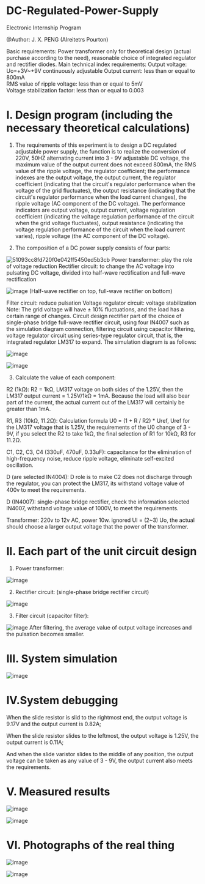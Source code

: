 # DC-Regulated-Power-Supply

Electronic Internship Program

@Author: J. X. PENG (Alreitetrs Pourton)

Basic requirements:
Power transformer only for theoretical design (actual purchase according to the need), reasonable choice of integrated regulator and rectifier diodes.
Main technical index requirements:
Output voltage: Uo=+3V~+9V continuously adjustable
Output current: less than or equal to 800mA      
RMS value of ripple voltage: less than or equal to 5mV  
Voltage stabilization factor: less than or equal to 0.003

# I. Design program (including the necessary theoretical calculations)
1. The requirements of this experiment is to design a DC regulated adjustable power supply, the function is to realize the conversion of 220V, 50HZ alternating current into 3 - 9V adjustable DC voltage, the maximum value of the output current does not exceed 800mA, the RMS value of the ripple voltage, the regulator coefficient; the performance indexes are the output voltage, the output current, the regulator coefficient (indicating that the circuit's regulator performance when the voltage of the grid fluctuates), the output resistance (indicating that the circuit's regulator performance when the load current changes), the ripple voltage (AC component of the DC voltage). The performance indicators are output voltage, output current, voltage regulation coefficient (indicating the voltage regulation performance of the circuit when the grid voltage fluctuates), output resistance (indicating the voltage regulation performance of the circuit when the load current varies), ripple voltage (the AC component of the DC voltage).

2. The composition of a DC power supply consists of four parts:

![51093cc8fd720f0e042ff5450ed5b3cb](https://github.com/user-attachments/assets/19c3cc98-d8d1-456d-8e80-ce5e5c115c44)
Power transformer: play the role of voltage reduction
Rectifier circuit: to change the AC voltage into pulsating DC voltage, divided into half-wave rectification and full-wave rectification 

![image](https://github.com/user-attachments/assets/1ec0cb08-6de5-4304-a011-00c1ab1ce3ad)
(Half-wave rectifier on top, full-wave rectifier on bottom)

Filter circuit: reduce pulsation
Voltage regulator circuit: voltage stabilization
Note: The grid voltage will have ± 10% fluctuations, and the load has a certain range of changes.
Circuit design rectifier part of the choice of single-phase bridge full-wave rectifier circuit, using four IN4007 such as the simulation diagram connection, filtering circuit using capacitor filtering, voltage regulator circuit using series-type regulator circuit, that is, the integrated regulator LM317 to expand.
The simulation diagram is as follows:

![image](https://github.com/user-attachments/assets/952c204c-0d6b-4430-8c0a-5c9a49025c36)

![image](https://github.com/user-attachments/assets/26f9e655-274b-4684-997f-5054d857f3d7)


3. Calculate the value of each component: 

R2 (1kΩ): R2 = 1kΩ, LM317 voltage on both sides of the 1.25V, then the LM317 output current = 1.25V/1kΩ = 1mA. Because the load will also bear part of the current, the actual current out of the LM317 will certainly be greater than 1mA.

R1, R3 (10kΩ, 11.2Ω): Calculation formula U0 = (1 + R / R2) * Uref, Uref for the LM317 voltage that is 1.25V, the requirements of the U0 change of 3 - 9V, if you select the R2 to take 1kΩ, the final selection of R1 for 10kΩ, R3 for 11.2Ω.

C1, C2, C3, C4 (330uF, 470uF, 0.33uF): capacitance for the elimination of high-frequency noise, reduce ripple voltage, eliminate self-excited oscillation.

D (are selected IN4004): D role is to make C2 does not discharge through the regulator, you can protect the LM317, its withstand voltage value of 400v to meet the requirements.

D (IN4007): single-phase bridge rectifier, check the information selected IN4007, withstand voltage value of 1000V, to meet the requirements.

Transformer: 220v to 12v AC, power 10w. ignored UI = (2~3) Uo, the actual should choose a larger output voltage that the power of the transformer.


# II. Each part of the unit circuit design
1. Power transformer:

![image](https://github.com/user-attachments/assets/f79f812f-1e5f-40ea-aca8-b84706a29b8e)


2. Rectifier circuit: (single-phase bridge rectifier circuit)

![image](https://github.com/user-attachments/assets/9e7819d2-3870-4aa5-b337-d247d883337f)


3. Filter circuit (capacitor filter):

![image](https://github.com/user-attachments/assets/f360a1af-2f2d-483f-a3fc-4dd044f0f5e5)
After filtering, the average value of output voltage increases and the pulsation becomes smaller.


# III. System simulation

![image](https://github.com/user-attachments/assets/66344552-7510-4c2a-b491-30a85c92fa6d)


# IV.System debugging 

When the slide resistor is slid to the rightmost end, the output voltage is 9.17V and the output current is 0.82A;

When the slide resistor slides to the leftmost, the output voltage is 1.25V, the output current is 0.11A;

And when the slide varistor slides to the middle of any position, the output voltage can be taken as any value of 3 - 9V, the output current also meets the requirements.


# V. Measured results

![image](https://github.com/user-attachments/assets/e09f582c-1d77-40f6-b720-90961332ac70)

![image](https://github.com/user-attachments/assets/cc626fae-34fd-4993-87e9-c258ff2ed561)


# VI. Photographs of the real thing

![image](https://github.com/user-attachments/assets/55277db9-087e-4bb9-a89e-159ae76bfb1a)

![image](https://github.com/user-attachments/assets/1d42cb16-06ff-40b9-aaef-ca8336a449cc)

